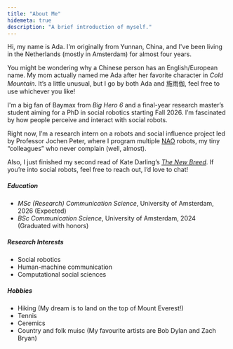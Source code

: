 ```yaml
---
title: "About Me"
hidemeta: true
description: "A brief introduction of myself."
---
```


Hi, my name is Ada. I'm originally from Yunnan, China, and I've been living in the Netherlands (mostly in Amsterdam) for almost four years. 

You might be wondering why a Chinese person has an English/European name. My mom actually named me Ada after her favorite character in *Cold Mountain*. It’s a little unusual, but I go by both Ada and 施雨伽, feel free to use whichever you like!

I'm a big fan of Baymax from *Big Hero 6* and a final-year research master’s student aiming for a PhD in social robotics starting Fall 2026. I’m fascinated by how people perceive and interact with social robots.

Right now, I’m a research intern on a robots and social influence project led by Professor Jochen Peter, where I program multiple [NAO](https://aldebaran.com/en/nao6/) robots, my tiny “colleagues” who never complain (well, almost).

Also, I just finished my second read of Kate Darling’s [*The New Breed*](https://www.penguin.co.uk/books/309409/the-new-breed-by-darling-kate/9780141988641). If you’re into social robots, feel free to reach out, I’d love to chat!

<script src="https://unpkg.com/@dotlottie/player-component@2.7.12/dist/dotlottie-player.mjs" type="module"></script>
<dotlottie-player src="https://lottie.host/1865959e-60e0-43eb-871c-9668edde5c86/Er6dfaOn5y.lottie" background="transparent" speed="1" style="width: 300px; height: 300px" loop autoplay></dotlottie-player>

##### Education

- *MSc (Research) Communication Science*, University of Amsterdam, 2026 (Expected)
- *BSc Communication Science*, University of Amsterdam, 2024 (Graduated with honors)

##### Research Interests

- Social robotics
- Human-machine communication
- Computational social sciences

##### Hobbies

- Hiking (My dream is to land on the top of Mount Everest!)
- Tennis
- Ceremics
- Country and folk muisc (My favourite artists are Bob Dylan and Zach Bryan)

